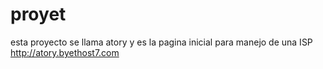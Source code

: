 # proyet
esta proyecto se llama atory y es la pagina inicial para manejo de una ISP
http://atory.byethost7.com
